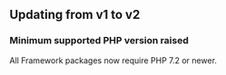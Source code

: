 ## Updating from v1 to v2

### Minimum supported PHP version raised

All Framework packages now require PHP 7.2 or newer.
